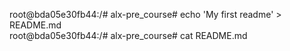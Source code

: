 root@bda05e30fb44:/# alx-pre_course# echo 'My first readme' > README.md                                                                 
root@bda05e30fb44:/# alx-pre_course# cat README.md

